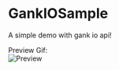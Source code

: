 # GankIOSample
A simple demo with gank io api!

Preview Gif: </br>
![Preview](/screenshot/gank_io.gif)
